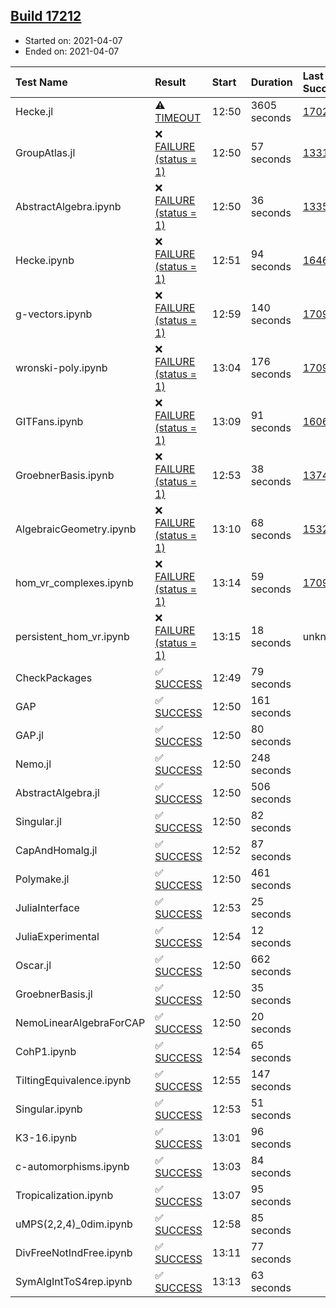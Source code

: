 ## [Build 17212](https://oscarci.mathematik.uni-kl.de/job/oscar/17212/)

* Started on: 2021-04-07
* Ended on: 2021-04-07

| Test Name    | Result | Start | Duration | Last Success | First Failure |
|:-------------|:-------|:------|:---------|:-------------|:--------------|
| Hecke.jl | ⚠ [TIMEOUT](https://oscarci.mathematik.uni-kl.de/job/oscar/17212/artifact/logs/build-17212/Hecke.jl.log) | 12:50 | 3605 seconds | [17022](https://oscarci.mathematik.uni-kl.de/job/oscar/17022/) | [17023](https://oscarci.mathematik.uni-kl.de/job/oscar/17023/) |
| GroupAtlas.jl | ❌ [FAILURE (status = 1)](https://oscarci.mathematik.uni-kl.de/job/oscar/17212/artifact/logs/build-17212/GroupAtlas.jl.log) | 12:50 | 57 seconds | [13311](https://oscarci.mathematik.uni-kl.de/job/oscar/13311/) | [13312](https://oscarci.mathematik.uni-kl.de/job/oscar/13312/) |
| AbstractAlgebra.ipynb | ❌ [FAILURE (status = 1)](https://oscarci.mathematik.uni-kl.de/job/oscar/17212/artifact/logs/build-17212/AbstractAlgebra.ipynb.log) | 12:50 | 36 seconds | [13355](https://oscarci.mathematik.uni-kl.de/job/oscar/13355/) | [13356](https://oscarci.mathematik.uni-kl.de/job/oscar/13356/) |
| Hecke.ipynb | ❌ [FAILURE (status = 1)](https://oscarci.mathematik.uni-kl.de/job/oscar/17212/artifact/logs/build-17212/Hecke.ipynb.log) | 12:51 | 94 seconds | [16463](https://oscarci.mathematik.uni-kl.de/job/oscar/16463/) | [16464](https://oscarci.mathematik.uni-kl.de/job/oscar/16464/) |
| g-vectors.ipynb | ❌ [FAILURE (status = 1)](https://oscarci.mathematik.uni-kl.de/job/oscar/17212/artifact/logs/build-17212/g-vectors.ipynb.log) | 12:59 | 140 seconds | [17099](https://oscarci.mathematik.uni-kl.de/job/oscar/17099/) | [17100](https://oscarci.mathematik.uni-kl.de/job/oscar/17100/) |
| wronski-poly.ipynb | ❌ [FAILURE (status = 1)](https://oscarci.mathematik.uni-kl.de/job/oscar/17212/artifact/logs/build-17212/wronski-poly.ipynb.log) | 13:04 | 176 seconds | [17098](https://oscarci.mathematik.uni-kl.de/job/oscar/17098/) | [17099](https://oscarci.mathematik.uni-kl.de/job/oscar/17099/) |
| GITFans.ipynb | ❌ [FAILURE (status = 1)](https://oscarci.mathematik.uni-kl.de/job/oscar/17212/artifact/logs/build-17212/GITFans.ipynb.log) | 13:09 | 91 seconds | [16068](https://oscarci.mathematik.uni-kl.de/job/oscar/16068/) | [16069](https://oscarci.mathematik.uni-kl.de/job/oscar/16069/) |
| GroebnerBasis.ipynb | ❌ [FAILURE (status = 1)](https://oscarci.mathematik.uni-kl.de/job/oscar/17212/artifact/logs/build-17212/GroebnerBasis.ipynb.log) | 12:53 | 38 seconds | [13748](https://oscarci.mathematik.uni-kl.de/job/oscar/13748/) | [13749](https://oscarci.mathematik.uni-kl.de/job/oscar/13749/) |
| AlgebraicGeometry.ipynb | ❌ [FAILURE (status = 1)](https://oscarci.mathematik.uni-kl.de/job/oscar/17212/artifact/logs/build-17212/AlgebraicGeometry.ipynb.log) | 13:10 | 68 seconds | [15322](https://oscarci.mathematik.uni-kl.de/job/oscar/15322/) | [15323](https://oscarci.mathematik.uni-kl.de/job/oscar/15323/) |
| hom_vr_complexes.ipynb | ❌ [FAILURE (status = 1)](https://oscarci.mathematik.uni-kl.de/job/oscar/17212/artifact/logs/build-17212/hom_vr_complexes.ipynb.log) | 13:14 | 59 seconds | [17099](https://oscarci.mathematik.uni-kl.de/job/oscar/17099/) | [17100](https://oscarci.mathematik.uni-kl.de/job/oscar/17100/) |
| persistent_hom_vr.ipynb | ❌ [FAILURE (status = 1)](https://oscarci.mathematik.uni-kl.de/job/oscar/17212/artifact/logs/build-17212/persistent_hom_vr.ipynb.log) | 13:15 | 18 seconds | unknown | unknown |
| CheckPackages | ✅ [SUCCESS](https://oscarci.mathematik.uni-kl.de/job/oscar/17212/artifact/logs/build-17212/CheckPackages.log) | 12:49 | 79 seconds |  |  |
| GAP | ✅ [SUCCESS](https://oscarci.mathematik.uni-kl.de/job/oscar/17212/artifact/logs/build-17212/GAP.log) | 12:50 | 161 seconds |  |  |
| GAP.jl | ✅ [SUCCESS](https://oscarci.mathematik.uni-kl.de/job/oscar/17212/artifact/logs/build-17212/GAP.jl.log) | 12:50 | 80 seconds |  |  |
| Nemo.jl | ✅ [SUCCESS](https://oscarci.mathematik.uni-kl.de/job/oscar/17212/artifact/logs/build-17212/Nemo.jl.log) | 12:50 | 248 seconds |  |  |
| AbstractAlgebra.jl | ✅ [SUCCESS](https://oscarci.mathematik.uni-kl.de/job/oscar/17212/artifact/logs/build-17212/AbstractAlgebra.jl.log) | 12:50 | 506 seconds |  |  |
| Singular.jl | ✅ [SUCCESS](https://oscarci.mathematik.uni-kl.de/job/oscar/17212/artifact/logs/build-17212/Singular.jl.log) | 12:50 | 82 seconds |  |  |
| CapAndHomalg.jl | ✅ [SUCCESS](https://oscarci.mathematik.uni-kl.de/job/oscar/17212/artifact/logs/build-17212/CapAndHomalg.jl.log) | 12:52 | 87 seconds |  |  |
| Polymake.jl | ✅ [SUCCESS](https://oscarci.mathematik.uni-kl.de/job/oscar/17212/artifact/logs/build-17212/Polymake.jl.log) | 12:50 | 461 seconds |  |  |
| JuliaInterface | ✅ [SUCCESS](https://oscarci.mathematik.uni-kl.de/job/oscar/17212/artifact/logs/build-17212/JuliaInterface.log) | 12:53 | 25 seconds |  |  |
| JuliaExperimental | ✅ [SUCCESS](https://oscarci.mathematik.uni-kl.de/job/oscar/17212/artifact/logs/build-17212/JuliaExperimental.log) | 12:54 | 12 seconds |  |  |
| Oscar.jl | ✅ [SUCCESS](https://oscarci.mathematik.uni-kl.de/job/oscar/17212/artifact/logs/build-17212/Oscar.jl.log) | 12:50 | 662 seconds |  |  |
| GroebnerBasis.jl | ✅ [SUCCESS](https://oscarci.mathematik.uni-kl.de/job/oscar/17212/artifact/logs/build-17212/GroebnerBasis.jl.log) | 12:50 | 35 seconds |  |  |
| NemoLinearAlgebraForCAP | ✅ [SUCCESS](https://oscarci.mathematik.uni-kl.de/job/oscar/17212/artifact/logs/build-17212/NemoLinearAlgebraForCAP.log) | 12:50 | 20 seconds |  |  |
| CohP1.ipynb | ✅ [SUCCESS](https://oscarci.mathematik.uni-kl.de/job/oscar/17212/artifact/logs/build-17212/CohP1.ipynb.log) | 12:54 | 65 seconds |  |  |
| TiltingEquivalence.ipynb | ✅ [SUCCESS](https://oscarci.mathematik.uni-kl.de/job/oscar/17212/artifact/logs/build-17212/TiltingEquivalence.ipynb.log) | 12:55 | 147 seconds |  |  |
| Singular.ipynb | ✅ [SUCCESS](https://oscarci.mathematik.uni-kl.de/job/oscar/17212/artifact/logs/build-17212/Singular.ipynb.log) | 12:53 | 51 seconds |  |  |
| K3-16.ipynb | ✅ [SUCCESS](https://oscarci.mathematik.uni-kl.de/job/oscar/17212/artifact/logs/build-17212/K3-16.ipynb.log) | 13:01 | 96 seconds |  |  |
| c-automorphisms.ipynb | ✅ [SUCCESS](https://oscarci.mathematik.uni-kl.de/job/oscar/17212/artifact/logs/build-17212/c-automorphisms.ipynb.log) | 13:03 | 84 seconds |  |  |
| Tropicalization.ipynb | ✅ [SUCCESS](https://oscarci.mathematik.uni-kl.de/job/oscar/17212/artifact/logs/build-17212/Tropicalization.ipynb.log) | 13:07 | 95 seconds |  |  |
| uMPS(2,2,4)_0dim.ipynb | ✅ [SUCCESS](https://oscarci.mathematik.uni-kl.de/job/oscar/17212/artifact/logs/build-17212/uMPS-2-2-4-_0dim.ipynb.log) | 12:58 | 85 seconds |  |  |
| DivFreeNotIndFree.ipynb | ✅ [SUCCESS](https://oscarci.mathematik.uni-kl.de/job/oscar/17212/artifact/logs/build-17212/DivFreeNotIndFree.ipynb.log) | 13:11 | 77 seconds |  |  |
| SymAlgIntToS4rep.ipynb | ✅ [SUCCESS](https://oscarci.mathematik.uni-kl.de/job/oscar/17212/artifact/logs/build-17212/SymAlgIntToS4rep.ipynb.log) | 13:13 | 63 seconds |  |  |
